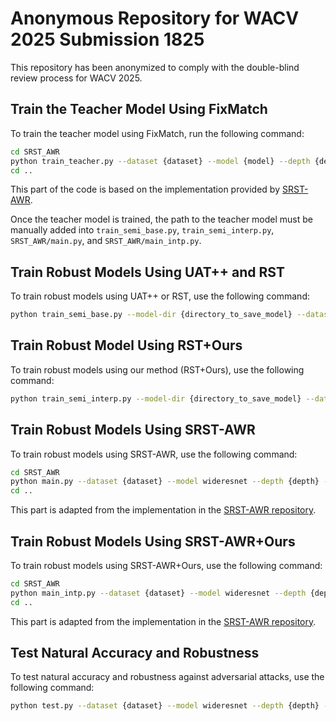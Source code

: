 
# Anonymous Repository for WACV 2025 Submission 1825

This repository has been anonymized to comply with the double-blind review process for WACV 2025.

## Train the Teacher Model Using FixMatch

To train the teacher model using FixMatch, run the following command:

```bash
cd SRST_AWR
python train_teacher.py --dataset {dataset} --model {model} --depth {depth} --widen_factor {widen_factor} --num_labels {num_labels} --algo fixmatch --lamb 1 --eta 0.95
cd ..
```

This part of the code is based on the implementation provided by [SRST-AWR](https://github.com/dyoony/SRST_AWR).

Once the teacher model is trained, the path to the teacher model must be manually added into `train_semi_base.py`, `train_semi_interp.py`, `SRST_AWR/main.py`, and `SRST_AWR/main_intp.py`.

## Train Robust Models Using UAT++ and RST

To train robust models using UAT++ or RST, use the following command:

```bash
python train_semi_base.py --model-dir {directory_to_save_model} --dataset {dataset} --model wideresnet --depth {depth} --widen-factor {widen_factor} --num-labels-per-class {number_of_labeled_data_per_class} --ges const --lambd {lambd} --loss-inner ce --outer {uat or rst} --gpu_id {gpu_id}
```

## Train Robust Model Using RST+Ours

To train robust models using our method (RST+Ours), use the following command:

```bash
python train_semi_interp.py --model-dir {directory_to_save_model} --dataset {dataset} --model wideresnet --depth {depth} --widen-factor {widen_factor} --rho-setup {0 or 1} --num-labels-per-class {number_of_labeled_data_per_class} --ges {global epsilon scheduling strategy} --lambd {lambd} --loss-inner ce --tau {tau} --intp-steps {K} {--mixed} --mixed-beta {beta} --wandb-project {wandb project name} --wandb-entity {wandb entity name} --gpu_id {gpu_id}
```

## Train Robust Models Using SRST-AWR

To train robust models using SRST-AWR, use the following command:

```bash
cd SRST_AWR
python main.py --dataset {dataset} --model wideresnet --depth {depth} --widen_factor {widen_factor} --num_labels {num_labels} --algo srst-awr --perturb_loss {perturb_loss} --teacher fixmatch --tau {tau_value_defined_in_SRSTAWR} --smooth 0.2 --lamb {lambd} --gamma 4 --beta 0.5 --lr 0.05 --swa --wandb-project {wandb project name} --wandb-entity {wandb entity name} --wandb-run-name {wandb run name} --gpu {gpu_id}
cd ..
```

This part is adapted from the implementation in the [SRST-AWR repository](https://github.com/dyoony/SRST_AWR). 

## Train Robust Models Using SRST-AWR+Ours

To train robust models using SRST-AWR+Ours, use the following command:

```bash
cd SRST_AWR
python main_intp.py --dataset {dataset} --model wideresnet --depth {depth} --widen_factor {widen_factor} --num_labels {num_labels} --algo srst-awr --perturb_loss {perturb_loss} --teacher fixmatch --tau {tau defined in SRSTAWR paper} --tau-margin {tau defined in our paper} --smooth 0.2 --lamb {lambd} --gamma 4 --beta {beta defined in SRSTAWR paper} --lr 0.05 --swa --lr-setup {lr modes: 0, 1, or 2} --rho-setup {rho modes: 0 or 1} --intp-steps {K} --ges {global epsilon scheduling strategy} {--mixed} --mixed-beta {beta defined in our paper} --inner-target {hard or soft} --wandb-project {wandb project name} --wandb-entity {wandb entity name} --wandb-run-name {wandb run name} --gpu {gpu_id}
cd ..
```

This part is adapted from the implementation in the [SRST-AWR repository](https://github.com/dyoony/SRST_AWR).


## Test Natural Accuracy and Robustness

To test natural accuracy and robustness against adversarial attacks, use the following command:

```bash
python test.py --dataset {dataset} --model wideresnet --depth {depth} --widen-factor {widen_factor} --model-dir {path to the checkpoint} --attack-method {pgd or autoattack} --pgd-steps {number of steps for pgd} --gpu_id {gpu_id}
```


